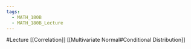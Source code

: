 ```yaml
---
tags:
  - MATH_180B
  - MATH_180B_Lecture
---
```

#Lecture 
[[Correlation]]
[[Multivariate Normal#Conditional Distribution]]
